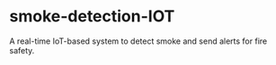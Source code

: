 # smoke-detection-IOT
A real-time IoT-based system to detect smoke and send alerts for fire safety.
